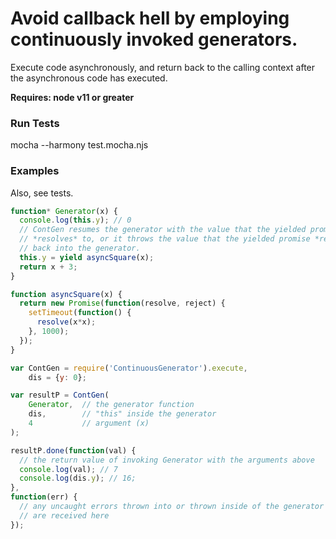 Avoid callback hell by employing continuously invoked generators.
====

Execute code asynchronously, and return back to the calling context after the
asynchronous code has executed.

**Requires: node v11 or greater**

### Run Tests
mocha --harmony test.mocha.njs

### Examples
Also, see tests.

```js
function* Generator(x) {
  console.log(this.y); // 0
  // ContGen resumes the generator with the value that the yielded promise
  // *resolves* to, or it throws the value that the yielded promise *rejects* to
  // back into the generator.
  this.y = yield asyncSquare(x);
  return x + 3;
}

function asyncSquare(x) {
  return new Promise(function(resolve, reject) {
    setTimeout(function() {
      resolve(x*x);
    }, 1000);
  });
}

var ContGen = require('ContinuousGenerator').execute,
    dis = {y: 0};

var resultP = ContGen(
    Generator,  // the generator function
    dis,        // "this" inside the generator
    4           // argument (x)
);

resultP.done(function(val) {
  // the return value of invoking Generator with the arguments above
  console.log(val); // 7
  console.log(dis.y); // 16;
},
function(err) {
  // any uncaught errors thrown into or thrown inside of the generator
  // are received here
});
```
